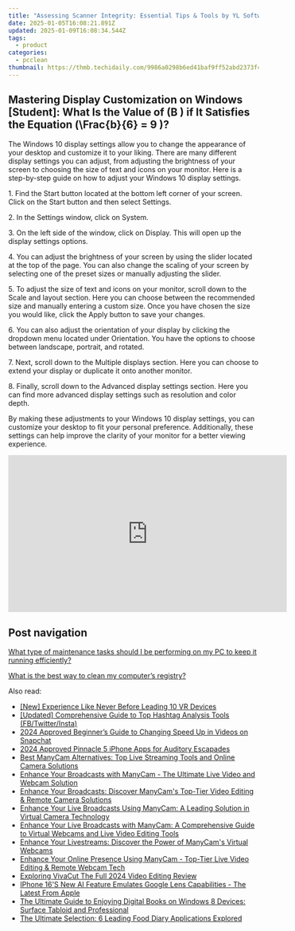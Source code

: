 ```yaml
---
title: "Assessing Scanner Integrity: Essential Tips & Tools by YL Software Professionals"
date: 2025-01-05T16:08:21.891Z
updated: 2025-01-09T16:08:34.544Z
tags:
  - product
categories:
  - pcclean
thumbnail: https://thmb.techidaily.com/9986a0298b6ed41baf9ff52abd2373f4874f20858ec27b5c29bc07659651b716.jpg
---
```


## Mastering Display Customization on Windows [Student]: What Is the Value of \(B \) if It Satisfies the Equation \(\Frac{b}{6} = 9 \)?

The Windows 10 display settings allow you to change the appearance of your desktop and customize it to your liking. There are many different display settings you can adjust, from adjusting the brightness of your screen to choosing the size of text and icons on your monitor. Here is a step-by-step guide on how to adjust your Windows 10 display settings. 

1\. Find the Start button located at the bottom left corner of your screen. Click on the Start button and then select Settings.

2\. In the Settings window, click on System.

3\. On the left side of the window, click on Display. This will open up the display settings options. 

4\. You can adjust the brightness of your screen by using the slider located at the top of the page. You can also change the scaling of your screen by selecting one of the preset sizes or manually adjusting the slider.

5\. To adjust the size of text and icons on your monitor, scroll down to the Scale and layout section. Here you can choose between the recommended size and manually entering a custom size. Once you have chosen the size you would like, click the Apply button to save your changes.

6\. You can also adjust the orientation of your display by clicking the dropdown menu located under Orientation. You have the options to choose between landscape, portrait, and rotated.

7\. Next, scroll down to the Multiple displays section. Here you can choose to extend your display or duplicate it onto another monitor.

8\. Finally, scroll down to the Advanced display settings section. Here you can find more advanced display settings such as resolution and color depth. 

By making these adjustments to your Windows 10 display settings, you can customize your desktop to fit your personal preference. Additionally, these settings can help improve the clarity of your monitor for a better viewing experience.

<!-- affiliate ads begin -->
<iframe width="560" height="315" src="https://www.youtube.com/embed/M5pwd2mwaQQ?si=qyZHgdTlbQbc32Mp" title="YouTube video player" frameborder="0" allow="accelerometer; autoplay; clipboard-write; encrypted-media; gyroscope; picture-in-picture; web-share" referrerpolicy="strict-origin-when-cross-origin" allowfullscreen></iframe>
<!-- affiliate ads end -->

## Post navigation

[What type of maintenance tasks should I be performing on my PC to keep it running efficiently?](https://tools.techidaily.com/pcclean/products/)

[What is the best way to clean my computer’s registry?](https://tools.techidaily.com/pcclean/products/)

<ins class="adsbygoogle"
     style="display:block"
     data-ad-format="autorelaxed"
     data-ad-client="ca-pub-7571918770474297"
     data-ad-slot="1223367746"></ins>

<ins class="adsbygoogle"
     style="display:block"
     data-ad-client="ca-pub-7571918770474297"
     data-ad-slot="8358498916"
     data-ad-format="auto"
     data-full-width-responsive="true"></ins>

<span class="atpl-alsoreadstyle">Also read:</span>
<div><ul>
<li><a href="https://some-techniques.techidaily.com/new-experience-like-never-before-leading-10-vr-devices/"><u>[New] Experience Like Never Before Leading 10 VR Devices</u></a></li>
<li><a href="https://instagram-video-files.techidaily.com/updated-comprehensive-guide-to-top-hashtag-analysis-tools-fbtwitterinsta/"><u>[Updated] Comprehensive Guide to Top Hashtag Analysis Tools (FB/Twitter/Insta)</u></a></li>
<li><a href="https://extra-resources.techidaily.com/2024-approved-beginners-guide-to-changing-speed-up-in-videos-on-snapchat/"><u>2024 Approved Beginner’s Guide to Changing Speed Up in Videos on Snapchat</u></a></li>
<li><a href="https://extra-support.techidaily.com/2024-approved-pinnacle-5-iphone-apps-for-auditory-escapades/"><u>2024 Approved Pinnacle 5 iPhone Apps for Auditory Escapades</u></a></li>
<li><a href="https://discover-awesome.techidaily.com/best-manycam-alternatives-top-live-streaming-tools-and-online-camera-solutions/"><u>Best ManyCam Alternatives: Top Live Streaming Tools and Online Camera Solutions</u></a></li>
<li><a href="https://discover-awesome.techidaily.com/enhance-your-broadcasts-with-manycam-the-ultimate-live-video-and-webcam-solution/"><u>Enhance Your Broadcasts with ManyCam - The Ultimate Live Video and Webcam Solution</u></a></li>
<li><a href="https://discover-awesome.techidaily.com/enhance-your-broadcasts-discover-manycams-top-tier-video-editing-and-remote-camera-solutions/"><u>Enhance Your Broadcasts: Discover ManyCam's Top-Tier Video Editing & Remote Camera Solutions</u></a></li>
<li><a href="https://discover-awesome.techidaily.com/enhance-your-live-broadcasts-using-manycam-a-leading-solution-in-virtual-camera-technology/"><u>Enhance Your Live Broadcasts Using ManyCam: A Leading Solution in Virtual Camera Technology</u></a></li>
<li><a href="https://discover-awesome.techidaily.com/enhance-your-live-broadcasts-with-manycam-a-comprehensive-guide-to-virtual-webcams-and-live-video-editing-tools/"><u>Enhance Your Live Broadcasts with ManyCam: A Comprehensive Guide to Virtual Webcams and Live Video Editing Tools</u></a></li>
<li><a href="https://discover-awesome.techidaily.com/enhance-your-livestreams-discover-the-power-of-manycams-virtual-webcams/"><u>Enhance Your Livestreams: Discover the Power of ManyCam's Virtual Webcams</u></a></li>
<li><a href="https://discover-awesome.techidaily.com/enhance-your-online-presence-using-manycam-top-tier-live-video-editing-and-remote-webcam-tech/"><u>Enhance Your Online Presence Using ManyCam - Top-Tier Live Video Editing & Remote Webcam Tech</u></a></li>
<li><a href="https://fox-boxes.techidaily.com/exploring-vivacut-the-full-2024-video-editing-review/"><u>Exploring VivaCut The Full 2024 Video Editing Review</u></a></li>
<li><a href="https://tech-haven.techidaily.com/iphone-16s-new-ai-feature-emulates-google-lens-capabilities-the-latest-from-apple/"><u>IPhone 16'S New AI Feature Emulates Google Lens Capabilities - The Latest From Apple</u></a></li>
<li><a href="https://solve-help.techidaily.com/the-ultimate-guide-to-enjoying-digital-books-on-windows-8-devices-surface-tabloid-and-professional/"><u>The Ultimate Guide to Enjoying Digital Books on Windows 8 Devices: Surface Tabloid and Professional</u></a></li>
<li><a href="https://tech-recovery.techidaily.com/the-ultimate-selection-6-leading-food-diary-applications-explored/"><u>The Ultimate Selection: 6 Leading Food Diary Applications Explored</u></a></li>
</ul></div>

